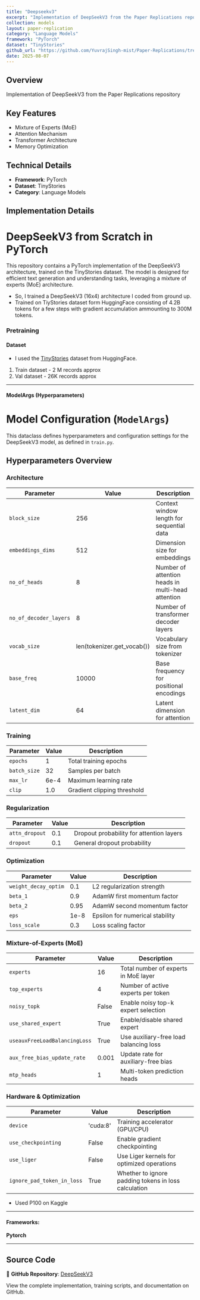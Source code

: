 ```yaml
---
title: "Deepseekv3"
excerpt: "Implementation of DeepSeekV3 from the Paper Replications repository"
collection: models
layout: paper-replication
category: "Language Models"
framework: "PyTorch"
dataset: "TinyStories"
github_url: "https://github.com/YuvrajSingh-mist/Paper-Replications/tree/master/DeepSeekV3"
date: 2025-08-07
---
```


## Overview
Implementation of DeepSeekV3 from the Paper Replications repository

## Key Features
- Mixture of Experts (MoE)
- Attention Mechanism
- Transformer Architecture
- Memory Optimization

## Technical Details
- **Framework**: PyTorch
- **Dataset**: TinyStories
- **Category**: Language Models

## Implementation Details

# DeepSeekV3 from Scratch in PyTorch
This repository contains a PyTorch implementation of the DeepSeekV3 architecture, trained on the TinyStories dataset. The model is designed for efficient text generation and understanding tasks, leveraging a mixture of experts (MoE) architecture.

- So, I trained a  DeepSeekV3 (16x4) architecture I coded from ground up.
- Trained on TiyStories dataset form HuggingFace consisting of 4.2B tokens for a few steps with gradient accumulation ammounting to 300M tokens.

 ###  Pretraining

#### Dataset

 - I used the [TinyStories](https://huggingface.co/datasets/roneneldan/TinyStories) dataset from HuggingFace.

  1) Train dataset - 2 M records approx
  2) Val dataset - 26K records approx

---

####  ModelArgs (Hyperparameters)
# Model Configuration (`ModelArgs`)

This dataclass defines hyperparameters and configuration settings for the DeepSeekV3 model, as defined in `train.py`.

## Hyperparameters Overview

### Architecture
| Parameter | Value | Description |
|-----------|-------|-------------|
| `block_size` | 256 | Context window length for sequential data |
| `embeddings_dims` | 512 | Dimension size for embeddings |
| `no_of_heads` | 8 | Number of attention heads in multi-head attention |
| `no_of_decoder_layers` | 8 | Number of transformer decoder layers |
| `vocab_size` | len(tokenizer.get_vocab()) | Vocabulary size from tokenizer |
| `base_freq` | 10000 | Base frequency for positional encodings |
| `latent_dim` | 64 | Latent dimension for attention |

### Training
| Parameter | Value | Description |
|-----------|-------|-------------|
| `epochs` | 1 | Total training epochs |
| `batch_size` | 32 | Samples per batch |
| `max_lr` | 6e-4 | Maximum learning rate |
| `clip` | 1.0 | Gradient clipping threshold |

### Regularization
| Parameter | Value | Description |
|-----------|-------|-------------|
| `attn_dropout` | 0.1 | Dropout probability for attention layers |
| `dropout` | 0.1 | General dropout probability |

### Optimization
| Parameter | Value | Description |
|-----------|-------|-------------|
| `weight_decay_optim` | 0.1 | L2 regularization strength |
| `beta_1` | 0.9 | AdamW first momentum factor |
| `beta_2` | 0.95 | AdamW second momentum factor |
| `eps` | 1e-8 | Epsilon for numerical stability |
| `loss_scale` | 0.3 | Loss scaling factor |

### Mixture-of-Experts (MoE)
| Parameter | Value | Description |
|-----------|-------|-------------|
| `experts` | 16 | Total number of experts in MoE layer |
| `top_experts` | 4 | Number of active experts per token |
| `noisy_topk` | False | Enable noisy top-k expert selection |
| `use_shared_expert` | True | Enable/disable shared expert |
| `useauxFreeLoadBalancingLoss` | True | Use auxiliary-free load balancing loss |
| `aux_free_bias_update_rate` | 0.001 | Update rate for auxiliary-free bias |
| `mtp_heads` | 1 | Multi-token prediction heads |

### Hardware & Optimization
| Parameter | Value | Description |
|-----------|-------|-------------|
| `device` | 'cuda:8' | Training accelerator (GPU/CPU) |
| `use_checkpointing` | False | Enable gradient checkpointing |
| `use_liger` | False | Use Liger kernels for optimized operations |
| `ignore_pad_token_in_loss` | True | Whether to ignore padding tokens in loss calculation |

 - Used P100 on Kaggle
---

#### Frameworks:
**Pytorch**

---

## Source Code
📁 **GitHub Repository**: [DeepSeekV3](https://github.com/YuvrajSingh-mist/Paper-Replications/tree/master/DeepSeekV3)

View the complete implementation, training scripts, and documentation on GitHub.
